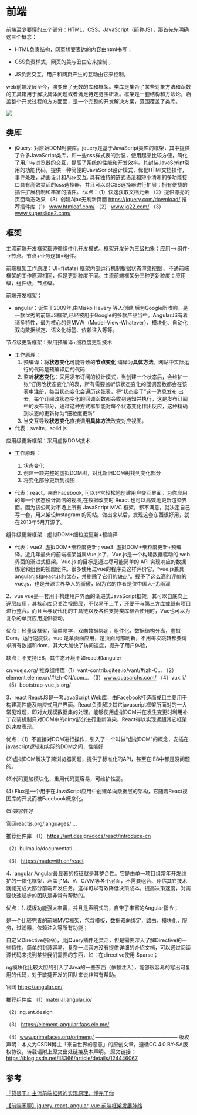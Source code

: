 # 前端

前端至少要懂的三个部分：HTML，CSS，JavaScript（简称JS），那首先先明确这三个概念：

* HTML负责结构，网页想要表达的内容由html书写；

* CSS负责样式，网页的美与丑由它来控制；

* JS负责交互，用户和网页产生的互动由它来控制。

web前端发展至今，演变出了无数的库和框架。类库是集合了某些对象方法和函数的工具箱用于解决具体问题或者满足特定范围研发。框架是一套结构和方法论，涵盖整个开发过程的方方面面，是一个完整的开发解决方案，范围覆盖了类库。

![](/Users/gmx/Documents/workspace/note/Computer-Science/docs/Computer_Language/assets/前端框架发展.png)

## 类库

* jQuery: 对原始DOM封装库。jquery是基于JavaScript类库的框架，其中提供了许多JavaScript类库，和一些css样式表的封装，使用起来比较方便，简化了用户与浏览器的交互，提高了系统的性能和开发效率。其封装JavaScript常用的功能代码，提供一种简便的JavaScript设计模式，优化HTMl文档操作，事件处理，动画设计和Ajax交互.
  具有独特的链式语法和短小清晰的多功能接口具有高效灵活的css选择器，并且可以对CSS选择器进行扩展；拥有便捷的插件扩展机制和丰富的插件。 优点：（1）快速获取文档元素 （2）提供漂亮的页面动态效果 （3）创建Ajax无刷新页面  https://jquery.com/download/  推荐插件库（1） www.htmleaf.com/ （2） www.jq22.com/ （3） www.superslide2.com/

  

## 框架

主流前端开发框架都遵循组件化开发模式。框架开发分为三级抽象：应用-->组件-->节点。节点+业务逻辑=组件。

前端框架工作原理：UI=f(state)  框架内部运行机制根据状态渲染视图 。不通前端框架的工作原理相同，但是更新粒度不同。主流前端框架分三种更新粒度：应用级，组件级，节点级。

前端开发框架：

* angular：诞生于2009年,由Misko Hevery 等人创建,后为Google所收购。是一款优秀的前端JS框架,已经被用于Google的多款产品当中。AngularJS有着诸多特性，最为核心的是MVW（Model-View-Whatever）、模块化、自动化双向数据绑定、语义化标签、依赖注入等等。

节点级更新框架：采用预编译+细粒度更新技术

* 工作原理：
  1. 预编译：将**状态变化**可能导致的**节点变化** 编译为**具体方法**。网站中实际运行的代码是预编译后的代码
  2. 监听**状态变化**：采用发布订阅的设计模式，当创建一个状态后，会维护一张“订阅改状态变化”的表，所有需要监听该状态变化的回调函数都会在该表中注册，每当状态变化会遍历这张表，将“状态变了”这一消息发布 出去，每个订阅改状态变化的回调函数都会收到通知并执行，这是发布订阅中的发布部分，通过这种方式框架能对每个状态变化作出反应，这种精确到状态的更新称为“细粒度更新”
  3. 当交互导致**状态变化**直接调用**具体方法**改变对应视图。
* 代表：svelte，solid.js

应用级更新框架：采用虚拟DOM技术

* 工作原理：
  1. 状态变化
  2. 创建一颗完整的虚拟DOM树，对比新旧DOM树找到变化部分
  3. 将变化部分更新到视图

* 代表：react，来自Facebook, 可以非常轻松地创建用户交互界面。为你应用的每一个状态设计简洁的视图,在数据改变时 React 也可以高效地更新渲染界面。因为该公司对市场上所有 JavaScript MVC 框架，都不满意，就决定自己写一套，用来架设Instagram 的网站。做出来以后，发现这套东西很好用，就在2013年5月开源了。

组件级更新框架：虚拟DOM+细粒度更新+预编译

* 代表：vue2: 虚拟DOM+细粒度更新 ; vue3: 虚拟DOM+细粒度更新+预编译。近几年最火的前端框架当属Vue.js了，Vue.js是一个构建数据驱动的 web 界面的渐进式框架。Vue.js 的目标是通过尽可能简单的 API 实现响应的数据绑定和组合的视图组件。很多使用过vue的程序员这样评价它，“vue.js兼具angular.js和react.js的优点，并剔除了它们的缺点”。授予了这么高的评价的vue.js，也是开源世界华人的骄傲，因为它的作者是位中国人–尤雨溪





2、vue
vue是一套用于构建用户界面的渐进式JavaScript框架，其可以自底向上逐层应用，其核心库只关注视图层，不仅易于上手，还便于与第三方库或既有项目进行整合。而且当与现代化的工具链以及各种支持类库结合使用时，Vue也可以为复杂的单页应用提供驱动。

优点：轻量级框架，简单易学，双向数据绑定，组件化，数据结构分离，虚拟Dom，运行速度快。vue 是单页面应用，是页面局部刷新，不用每次跳转都要请求所有数据和dom，其大大加快了访问速度，提升了用户体验，

缺点：不支持IE8，其生态环境不如react和anguler

cn.vuejs.org/  推荐组件库（1）vant-contrib.gitee.io/vant/#/zh-C… （2）element.eleme.cn/#/zh-CN/com… （3）www.quasarchs.com/ （4）vux.li/ （5）bootstrap-vue.js.org/

3、react
ReactJS是一套JavaScript Web库，由Facebook打造而成且主要用于构建高性能及响应式用户界面。React负责解决其它javascript框架所面对的一大常见难题，即对大规模数据集的处理。能够使用虚拟DOM并在发生变更时利用补丁安装机制只对DOM中的dirty部分进行重新渲染，React得以实现远超其它框架的速度表现。

优点：（1）不直接对DOM进行操作，引入了一个叫做“虚拟DOM”的概念，安插在javascript逻辑和实际的DOM之间，性能好

(2)虚拟DOM解决了跨浏览器问题，提供了标准化的API，甚至在IE8中都是没问题的。

(3)代码更加模块化，重用代码更容易，可维护性高。

(4) Flux是一个用于在JavaScript应用中创建单向数据层的架构，它随着React视图库的开发而被Facebook概念化。

(5)兼容性好

官网reactjs.org/languages/ …

推荐组件库 （1） https://ant.design/docs/react/introduce-cn 

（2）bulma.io/documentati…

（3） https://madewith.cn/react

4、angular
Angular最显著的特征就是其整合性。它是由单一项目组常年开发维护的一体化框架，涵盖了M、V、C/VM等各个层面，不需要组合、评估其它技术就能完成大部分前端开发任务。这样可以有效降低决策成本，提高决策速度，对需要快速起步的团队是非常有帮助的。

优点：1. 模板功能强大丰富，并且是声明式的，自带了丰富的Angular指令；

是一个比较完善的前端MVC框架，包含模板，数据双向绑定，路由，模块化，服务，过滤器，依赖注入等所有功能；

自定义Directive(指令)，比jQuery插件还灵活，但是需要深入了解Directive的一些特性，简单的封装容易，复杂一点官方没有提供详细的介绍文档，可以通过阅读源代码来找到某些我们需要的东西，如：在directive使用 $parse；

ng模块化比较大胆的引入了Java的一些东西（依赖注入），能够很容易的写出可复用的代码，对于敏捷开发的团队来说非常有帮助。

官网 https://angular.cn/ 

推荐组件库 （1）material.angular.io/ 

（2）ng.ant.design 

（3） https://element-angular.faas.ele.me/

（4）www.primefaces.org/primeng/
————————————————
版权声明：本文为CSDN博主「来自世界的恶意」的原创文章，遵循CC 4.0 BY-SA版权协议，转载请附上原文出处链接及本声明。
原文链接：https://blog.csdn.net/li3366/article/details/124446067

## 参考

[『货很干』主流前端框架的实现原理，懂完了你](https://www.bilibili.com/video/BV1Cb4y1m7V9/)

[【前端闲聊】jquery, react, angular, vue 前端框架发展脉络](https://www.bilibili.com/video/BV1f44y1b7HD/?spm_id_from=333.337.search-card.all.click&vd_source=50ac7e35d44afea54a236dfa228f618f)